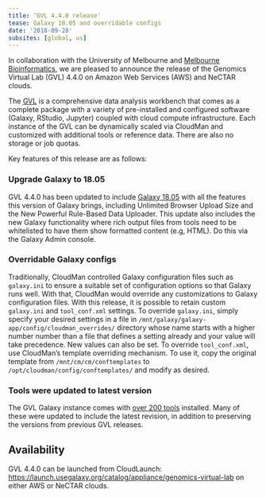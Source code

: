```yaml
---
title: ‘GVL 4.4.0 release'
tease: Galaxy 18.05 and overridable configs
date: '2018-09-28'
subsites: [global, us]
---
```

In collaboration with the University of Melbourne and [Melbourne Bioinformatics](https://www.melbournebioinformatics.org.au/), we are pleased to announce the release of the Genomics Virtual Lab (GVL) 4.4.0 on Amazon Web Services (AWS) and NeCTAR clouds.

The [GVL](https://www.gvl.org.au/) is a comprehensive data analysis workbench that comes as a complete package with a variety of pre-installed and configured software (Galaxy, RStudio, Jupyter) coupled with cloud compute infrastructure. Each instance of the GVL can be dynamically scaled via CloudMan and customized with additional tools or reference data. There are also no storage or job quotas.

Key features of this release are as follows:

### Upgrade Galaxy to 18.05
GVL 4.4.0 has been updated to include [Galaxy 18.05](https://docs.galaxyproject.org/en/release_18.05/releases/18.05_announce.html#highlights) with all the features this version of Galaxy brings, including Unlimited Browser Upload Size and the New Powerful Rule-Based Data Uploader. This update also includes the new Galaxy functionality where rich output files from tools need to be whitelisted to have them show formatted content (e.g, HTML). Do this via the Galaxy Admin console.

### Overridable Galaxy configs
Traditionally, CloudMan controlled Galaxy configuration files such as `galaxy.ini` to ensure a suitable set of configuration options so that Galaxy runs well. With that, CloudMan would override any customizations to Galaxy configuration files. With this release, it is possible to retain custom `galaxy.ini` and `tool_conf.xml` settings. To override `galaxy.ini`, simply specify your desired settings in a file in `/mnt/galaxy/galaxy-app/config/cloudman_overrides/` directory whose name starts with a higher number number than a file that defines a setting already and your value will take precedence. New values can also be set. To override `tool_conf.xml`, use CloudMan’s template overriding mechanism. To use it, copy the original template from `/mnt/cm/cm/conftemplates` to `/opt/cloudman/config/conftemplates/` and modify as desired.

### Tools were updated to latest version
The GVL Galaxy instance comes with [over 200 tools](https://github.com/gvlproject/gvl.ansible.filesystem/blob/master/files/scripts/shed_tool_list.yaml.gvl) installed. Many of these were updated to include the latest revision, in addition to preserving the versions from previous GVL releases.

## Availability
GVL 4.4.0 can be launched from CloudLaunch: https://launch.usegalaxy.org/catalog/appliance/genomics-virtual-lab on either AWS or NeCTAR clouds.
